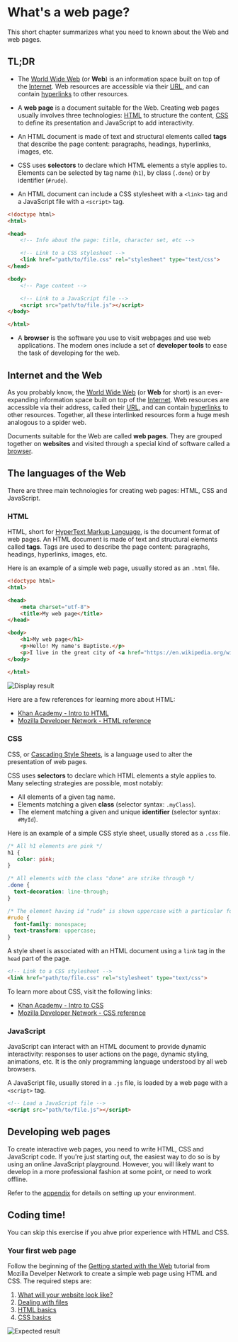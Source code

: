 # What's a web page?

This short chapter summarizes what you need to known about the Web and web pages.

## TL;DR

* The [World Wide Web](https://en.wikipedia.org/wiki/World_Wide_Web) (or **Web**) is an information space built on top of the [Internet](https://en.wikipedia.org/wiki/Internet). Web resources are accessible via their [URL](https://en.wikipedia.org/wiki/Uniform_Resource_Locator), and can contain [hyperlinks](https://en.wikipedia.org/wiki/Hyperlink) to other resources.

* A **web page** is a document suitable for the Web. Creating web pages usually involves three technologies: [HTML](https://en.wikipedia.org/wiki/HTML) to structure the content, [CSS](https://en.wikipedia.org/wiki/Cascading_Style_Sheets) to define its presentation and JavaScript to add interactivity.

* An HTML document is made of text and structural elements called **tags** that describe the page content: paragraphs, headings, hyperlinks, images, etc.

* CSS uses **selectors** to declare which HTML elements a style applies to. Elements can be selected by tag name (`h1`), by class (`.done`) or by identifier (`#rude`).

* An HTML document can include a CSS stylesheet with a `<link>` tag and a JavaScript file with a `<script>` tag.

```html
<!doctype html>
<html>

<head>
    <!-- Info about the page: title, character set, etc -->

    <!-- Link to a CSS stylesheet -->
    <link href="path/to/file.css" rel="stylesheet" type="text/css">
</head>

<body>
    <!-- Page content -->

    <!-- Link to a JavaScript file -->
    <script src="path/to/file.js"></script>
</body>

</html>
```

* A **browser** is the software you use to visit webpages and use web applications. The modern ones include a set of **developer tools** to ease the task of developing for the web.

## Internet and the Web

As you probably know, the [World Wide Web](https://en.wikipedia.org/wiki/World_Wide_Web) (or **Web** for short) is an ever-expanding information space built on top of the [Internet](https://en.wikipedia.org/wiki/Internet). Web resources are accessible via their address, called their [URL](https://en.wikipedia.org/wiki/Uniform_Resource_Locator), and can contain [hyperlinks](https://en.wikipedia.org/wiki/Hyperlink) to other resources. Together, all these interlinked resources form a huge mesh analogous to a spider web.

Documents suitable for the Web are called **web pages**. They are grouped together on **websites** and visited through a special kind of software called a [browser](https://en.wikipedia.org/wiki/Web_browser).

## The languages of the Web

There are three main technologies for creating web pages: HTML, CSS and JavaScript.

### HTML

HTML, short for [HyperText Markup Language](https://en.wikipedia.org/wiki/HTML), is the document format of web pages. An HTML document is made of text and structural elements called **tags**. Tags are used to describe the page content: paragraphs, headings, hyperlinks, images, etc.

Here is an example of a simple web page, usually stored as an `.html` file.

```html
<!doctype html>
<html>

<head>
    <meta charset="utf-8">
    <title>My web page</title>
</head>

<body>
    <h1>My web page</h1>
    <p>Hello! My name's Baptiste.</p>
    <p>I live in the great city of <a href="https://en.wikipedia.org/wiki/Bordeaux">Bordeaux</a>.</p>
</body>

</html>
```

![Display result](images/chapter13-01.png)

Here are a few references for learning more about HTML:

* [Khan Academy - Intro to HTML](https://www.khanacademy.org/computing/computer-programming/html-css#intro-to-html)
* [Mozilla Developer Network - HTML reference](https://developer.mozilla.org/en-US/docs/Web/HTML/Reference)

### CSS

CSS, or [Cascading Style Sheets](https://en.wikipedia.org/wiki/Cascading_Style_Sheets), is a language used to alter the presentation of web pages.

CSS uses **selectors** to declare which HTML elements a style applies to. Many selecting strategies are possible, most notably:

* All elements of a given tag name.
* Elements matching a given **class** (selector syntax: `.myClass`).
* The element matching a given and unique **identifier** (selector syntax: `#MyId`).

Here is an example of a simple CSS style sheet, usually stored as a `.css` file.

```css
/* All h1 elements are pink */
h1 {
   color: pink;
}

/* All elements with the class "done" are strike through */
.done {
  text-decoration: line-through;
}

/* The element having id "rude" is shown uppercase with a particular font */
#rude {
  font-family: monospace;
  text-transform: uppercase;
}
```

A style sheet is associated with an HTML document using a `link` tag in the `head` part of the page.

```html
<!-- Link to a CSS stylesheet -->
<link href="path/to/file.css" rel="stylesheet" type="text/css">
```

To learn more about CSS, visit the following links:

* [Khan Academy - Intro to CSS](https://www.khanacademy.org/computing/computer-programming/html-css#intro-to-css)
* [Mozilla Developer Network - CSS reference](https://developer.mozilla.org/en-US/docs/Web/CSS/Reference)

### JavaScript

JavaScript can interact with an HTML document to provide dynamic interactivity: responses to user actions on the page, dynamic styling, animations, etc. It is the only programming language understood by all web browsers.

A JavaScript file, usually stored in a `.js` file, is loaded by a web page with a `<script>` tag.

```html
<!-- Load a JavaScript file -->
<script src="path/to/file.js"></script>
```

## Developing web pages

To create interactive web pages, you need to write HTML, CSS and JavaScript code. If you're just starting out, the easiest way to do so is by using an online JavaScript playground. However, you will likely want to develop in a more professional fashion at some point, or need to work offline.

Refer to the [appendix](#env-setup) for details on setting up your environment.

## Coding time!

You can skip this exercise if you ahve prior experience with HTML and CSS.

### Your first web page

Follow the beginning of the [Getting started with the Web](https://developer.mozilla.org/en-US/docs/Learn/Getting_started_with_the_web) tutorial from Mozilla Develper Network to create a simple web page using HTML and CSS. The required steps are:

1. [What will your website look like?](https://developer.mozilla.org/en-US/docs/Learn/Getting_started_with_the_web/What_will_your_website_look_like)
1. [Dealing with files](https://developer.mozilla.org/en-US/docs/Learn/Getting_started_with_the_web/Dealing_with_files)
1. [HTML basics](https://developer.mozilla.org/en-US/docs/Learn/Getting_started_with_the_web/HTML_basics)
1. [CSS basics](https://developer.mozilla.org/en-US/docs/Learn/Getting_started_with_the_web/CSS_basics)

![Expected result](images/chapter12-02.png)
